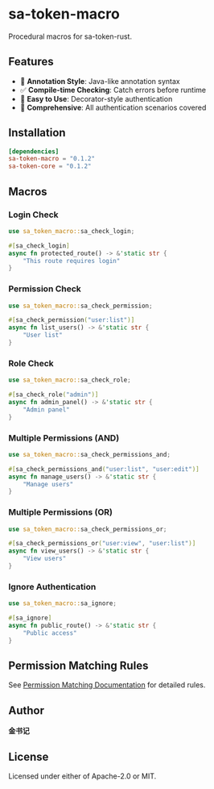 # sa-token-macro

Procedural macros for sa-token-rust.

## Features

- 🎯 **Annotation Style**: Java-like annotation syntax
- ✅ **Compile-time Checking**: Catch errors before runtime
- 🔧 **Easy to Use**: Decorator-style authentication
- 📝 **Comprehensive**: All authentication scenarios covered

## Installation

```toml
[dependencies]
sa-token-macro = "0.1.2"
sa-token-core = "0.1.2"
```

## Macros

### Login Check

```rust
use sa_token_macro::sa_check_login;

#[sa_check_login]
async fn protected_route() -> &'static str {
    "This route requires login"
}
```

### Permission Check

```rust
use sa_token_macro::sa_check_permission;

#[sa_check_permission("user:list")]
async fn list_users() -> &'static str {
    "User list"
}
```

### Role Check

```rust
use sa_token_macro::sa_check_role;

#[sa_check_role("admin")]
async fn admin_panel() -> &'static str {
    "Admin panel"
}
```

### Multiple Permissions (AND)

```rust
use sa_token_macro::sa_check_permissions_and;

#[sa_check_permissions_and("user:list", "user:edit")]
async fn manage_users() -> &'static str {
    "Manage users"
}
```

### Multiple Permissions (OR)

```rust
use sa_token_macro::sa_check_permissions_or;

#[sa_check_permissions_or("user:view", "user:list")]
async fn view_users() -> &'static str {
    "View users"
}
```

### Ignore Authentication

```rust
use sa_token_macro::sa_ignore;

#[sa_ignore]
async fn public_route() -> &'static str {
    "Public access"
}
```

## Permission Matching Rules

See [Permission Matching Documentation](../docs/PermissionMatching.md) for detailed rules.

## Author

**金书记**

## License

Licensed under either of Apache-2.0 or MIT.
